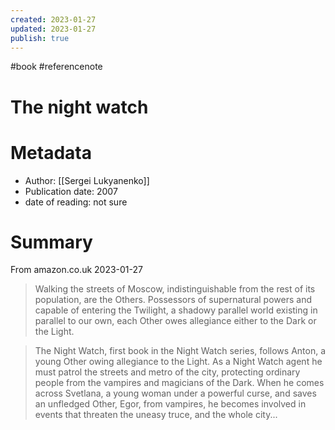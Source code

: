 ```yaml
---
created: 2023-01-27
updated: 2023-01-27
publish: true
---
```

#book #referencenote

# The night watch

# Metadata 

- Author: [[Sergei Lukyanenko]]
- Publication date: 2007
- date of reading: not sure
# Summary

From amazon.co.uk 2023-01-27
>Walking the streets of Moscow, indistinguishable from the rest of its population, are the Others. Possessors of supernatural powers and capable of entering the Twilight, a shadowy parallel world existing in parallel to our own, each Other owes allegiance either to the Dark or the Light.  
  
>The Night Watch, first book in the Night Watch series, follows Anton, a young Other owing allegiance to the Light. As a Night Watch agent he must patrol the streets and metro of the city, protecting ordinary people from the vampires and magicians of the Dark. When he comes across Svetlana, a young woman under a powerful curse, and saves an unfledged Other, Egor, from vampires, he becomes involved in events that threaten the uneasy truce, and the whole city...